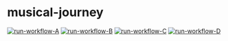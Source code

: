 # musical-journey

[![run-workflow-A](https://github.com/JakeBGitHub/musical-journey/actions/workflows/workflow_A.yml/badge.svg)](https://github.com/JakeBGitHub/musical-journey/actions/workflows/workflow_A.yml)
[![run-workflow-B](https://github.com/JakeBGitHub/musical-journey/actions/workflows/workflow_B.yml/badge.svg)](https://github.com/JakeBGitHub/musical-journey/actions/workflows/workflow_B.yml)
[![run-workflow-C](https://github.com/JakeBGitHub/musical-journey/actions/workflows/workflow_C.yml/badge.svg)](https://github.com/JakeBGitHub/musical-journey/actions/workflows/workflow_C.yml)
[![run-workflow-D](https://github.com/JakeBGitHub/musical-journey/actions/workflows/workflow_D.yml/badge.svg)](https://github.com/JakeBGitHub/musical-journey/actions/workflows/workflow_D.yml)
